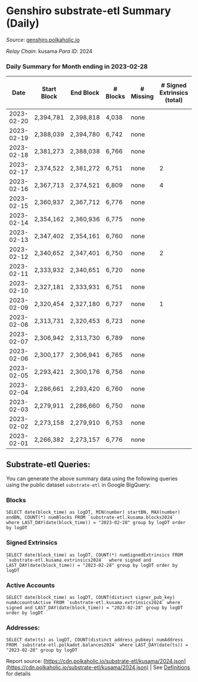 # Genshiro substrate-etl Summary (Daily)

_Source_: [genshiro.polkaholic.io](https://genshiro.polkaholic.io)

*Relay Chain*: kusama
*Para ID*: 2024



### Daily Summary for Month ending in 2023-02-28


| Date | Start Block | End Block | # Blocks | # Missing | # Signed Extrinsics (total) | # Active Accounts | # Addresses with Balances | # Events | # Transfers | # XCM Transfers In | # XCM Transfers Out |
| ---- | ----------- | --------- | -------- | --------- | --------------------------- | ----------------- | ------------------------- | -------- | ----------- | ------------------ | ------------------- |
| 2023-02-20 | 2,394,781 | 2,398,818 | 4,038 | none  |  |  |  | 8,083 |   |   |   |
| 2023-02-19 | 2,388,039 | 2,394,780 | 6,742 | none  |  |  | 26 | 13,495 |   |   |   |
| 2023-02-18 | 2,381,273 | 2,388,038 | 6,766 | none  |  |  | 26 | 13,544 |   |   |   |
| 2023-02-17 | 2,374,522 | 2,381,272 | 6,751 | none  | 2 |  | 26 | 13,522 |   |   |   |
| 2023-02-16 | 2,367,713 | 2,374,521 | 6,809 | none  | 4 |  | 26 | 13,653 |   |   |   |
| 2023-02-15 | 2,360,937 | 2,367,712 | 6,776 | none  |  |  | 26 | 13,564 |   |   |   |
| 2023-02-14 | 2,354,162 | 2,360,936 | 6,775 | none  |  |  | 26 | 13,561 |   |   |   |
| 2023-02-13 | 2,347,402 | 2,354,161 | 6,760 | none  |  |  | 26 | 13,531 |   |   |   |
| 2023-02-12 | 2,340,652 | 2,347,401 | 6,750 | none  | 2 |  | 26 | 13,526 |   | 1  |   |
| 2023-02-11 | 2,333,932 | 2,340,651 | 6,720 | none  |  |  | 26 | 13,452 |   |   |   |
| 2023-02-10 | 2,327,181 | 2,333,931 | 6,751 | none  |  |  | 26 | 13,519 |   | 1  |   |
| 2023-02-09 | 2,320,454 | 2,327,180 | 6,727 | none  | 1 |  | 26 | 13,474 |   | 1  |   |
| 2023-02-08 | 2,313,731 | 2,320,453 | 6,723 | none  |  |  | 25 | 13,457 |   |   |   |
| 2023-02-07 | 2,306,942 | 2,313,730 | 6,789 | none  |  |  | 25 | 13,590 |   |   |   |
| 2023-02-06 | 2,300,177 | 2,306,941 | 6,765 | none  |  |  | 25 | 13,541 |   |   |   |
| 2023-02-05 | 2,293,421 | 2,300,176 | 6,756 | none  |  |  | 25 | 13,535 |   | 2  |   |
| 2023-02-04 | 2,286,661 | 2,293,420 | 6,760 | none  |  |  | 25 | 13,531 |   |   |   |
| 2023-02-03 | 2,279,911 | 2,286,660 | 6,750 | none  |  |  | 25 | 13,512 |   |   |   |
| 2023-02-02 | 2,273,158 | 2,279,910 | 6,753 | none  |  |  | 25 | 13,517 |   |   |   |
| 2023-02-01 | 2,266,382 | 2,273,157 | 6,776 | none  |  |  | 25 | 13,563 |   |   |   |

## Substrate-etl Queries:
You can generate the above summary data using the following queries using the public dataset `substrate-etl` in Google BigQuery:


### Blocks
```
SELECT date(block_time) as logDT, MIN(number) startBN, MAX(number) endBN, COUNT(*) numBlocks FROM `substrate-etl.kusama.blocks2024`  where LAST_DAY(date(block_time)) = "2023-02-28" group by logDT order by logDT
```


### Signed Extrinsics
```
SELECT date(block_time) as logDT, COUNT(*) numSignedExtrinsics FROM `substrate-etl.kusama.extrinsics2024`  where signed and LAST_DAY(date(block_time)) = "2023-02-28" group by logDT order by logDT
```


### Active Accounts
```
SELECT date(block_time) as logDT, COUNT(distinct signer_pub_key) numAccountsActive FROM `substrate-etl.kusama.extrinsics2024` where signed and LAST_DAY(date(block_time)) = "2023-02-28" group by logDT order by logDT
```


### Addresses:
```
SELECT date(ts) as logDT, COUNT(distinct address_pubkey) numAddress FROM `substrate-etl.polkadot.balances2024` where LAST_DAY(date(ts)) = "2023-02-28" group by logDT
```



Report source: [https://cdn.polkaholic.io/substrate-etl/kusama/2024.json](https://cdn.polkaholic.io/substrate-etl/kusama/2024.json) | See [Definitions](/DEFINITIONS.md) for details
